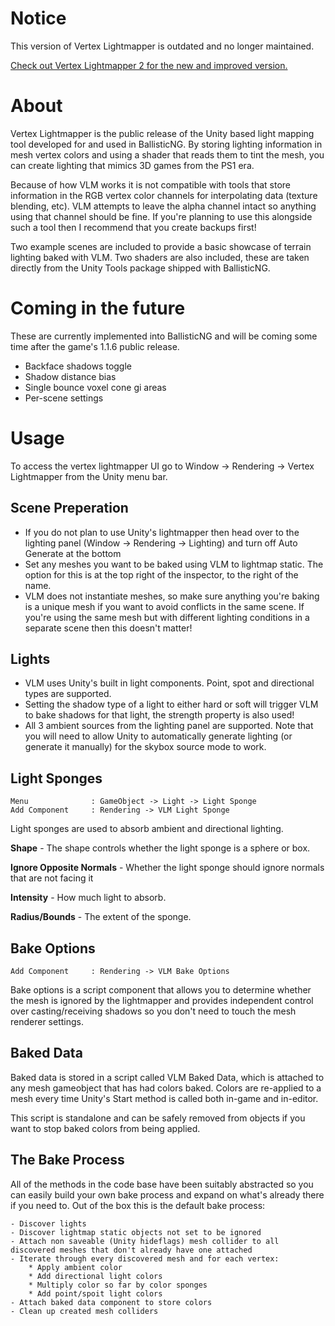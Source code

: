 # Notice
This version of Vertex Lightmapper is outdated and no longer maintained.

[Check out Vertex Lightmapper 2 for the new and improved version.](https://github.com/bigsnake09/Vertex-Lightmapper-2)


# About
Vertex Lightmapper is the public release of the Unity based light mapping tool developed for and used in BallisticNG. By storing lighting information in mesh vertex colors and using a shader that reads them to tint the mesh, you can create lighting that mimics 3D games from the PS1 era.

Because of how VLM works it is not compatible with tools that store information in the RGB vertex color channels for interpolating data (texture blending, etc). VLM attempts to leave the alpha channel intact so anything using that channel should be fine. If you're planning to use this alongside such a tool then I recommend that you create backups first!

Two example scenes are included to provide a basic showcase of terrain lighting baked with VLM. Two shaders are also included, these are taken directly from the Unity Tools package shipped with BallisticNG.

# Coming in the future
These are currently implemented into BallisticNG and will be coming some time after the game's 1.1.6 public release.
* Backface shadows toggle
* Shadow distance bias
* Single bounce voxel cone gi areas
* Per-scene settings

# Usage
To access the vertex lightmapper UI go to Window -> Rendering -> Vertex Lightmapper from the Unity menu bar.

## Scene Preperation
* If you do not plan to use Unity's lightmapper then head over to the lighting panel (Window -> Rendering -> Lighting) and turn off Auto Generate at the bottom
* Set any meshes you want to be baked using VLM to lightmap static. The option for this is at the top right of the inspector, to the right of the name.
* VLM does not instantiate meshes, so make sure anything you're baking is a unique mesh if you want to avoid conflicts in the same scene. If you're using the same mesh but with different lighting conditions in a separate scene then this doesn't matter!

## Lights
* VLM uses Unity's built in light components. Point, spot and directional types are supported.
* Setting the shadow type of a light to either hard or soft will trigger VLM to bake shadows for that light, the strength property is also used!
* All 3 ambient sources from the lighting panel are supported. Note that you will need to allow Unity to automatically generate lighting (or generate it manually) for the skybox source mode to work.

## Light Sponges
```
Menu              : GameObject -> Light -> Light Sponge
Add Component     : Rendering -> VLM Light Sponge
```
Light sponges are used to absorb ambient and directional lighting.

**Shape** - The shape controls whether the light sponge is a sphere or box.

**Ignore Opposite Normals** - Whether the light sponge should ignore normals that are not facing it

**Intensity** - How much light to absorb.

**Radius/Bounds** - The extent of the sponge.

## Bake Options
```
Add Component     : Rendering -> VLM Bake Options
```

Bake options is a script component that allows you to determine whether the mesh is ignored by the lightmapper and provides independent control over casting/receiving shadows so you don't need to touch the mesh renderer settings.

## Baked Data
Baked data is stored in a script called VLM Baked Data, which is attached to any mesh gameobject that has had colors baked. Colors are re-applied to a mesh every time Unity's Start method is called both in-game and in-editor.

This script is standalone and can be safely removed from objects if you want to stop baked colors from being applied.

## The Bake Process
All of the methods in the code base have been suitably abstracted so you can easily build your own bake process and expand on what's already there if you need to. Out of the box this is the default bake process:

```
- Discover lights
- Discover lightmap static objects not set to be ignored
- Attach non saveable (Unity hideflags) mesh collider to all discovered meshes that don't already have one attached
- Iterate through every discovered mesh and for each vertex:
    * Apply ambient color
    * Add directional light colors
    * Multiply color so far by color sponges
    * Add point/spoit light colors
- Attach baked data component to store colors
- Clean up created mesh colliders
```
